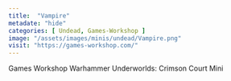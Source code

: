 ```yaml
---
title:  "Vampire"
metadate: "hide"
categories: [ Undead, Games-Workshop ]
image: "/assets/images/minis/undead/Vampire.png"
visit: "https://games-workshop.com/"
---
```

Games Workshop Warhammer Underworlds: Crimson Court Mini